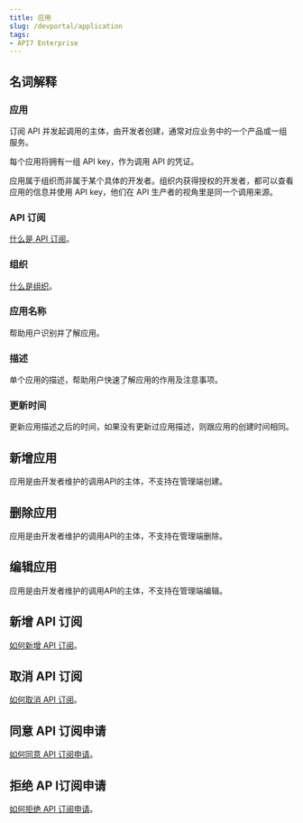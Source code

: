 ```yaml
---
title: 应用
slug: /devportal/application
tags:
- API7 Enterprise
---
```


## 名词解释

### 应用
订阅 API 并发起调用的主体，由开发者创建，通常对应业务中的一个产品或一组服务。

每个应用将拥有一组 API key，作为调用 API 的凭证。

应用属于组织而非属于某个具体的开发者。组织内获得授权的开发者，都可以查看应用的信息并使用 API key，他们在 API 生产者的视角里是同一个调用来源。

### API 订阅
[什么是 API 订阅](https://docs.apiseven.com/enterprise/devportal/api#API订阅)。

### 组织
[什么是组织](https://docs.apiseven.com/enterprise/devportal/developer#组织)。

### 应用名称
帮助用户识别并了解应用。

### 描述
单个应用的描述，帮助用户快速了解应用的作用及注意事项。

### 更新时间
更新应用描述之后的时间，如果没有更新过应用描述，则跟应用的创建时间相同。

## 新增应用
应用是由开发者维护的调用API的主体，不支持在管理端创建。

## 删除应用
应用是由开发者维护的调用API的主体，不支持在管理端删除。

## 编辑应用
应用是由开发者维护的调用API的主体，不支持在管理端编辑。

## 新增 API 订阅
[如何新增 API 订阅](https://docs.apiseven.com/enterprise/devportal/api#新增API订阅)。

## 取消 API 订阅
[如何取消 API 订阅](https://docs.apiseven.com/enterprise/devportal/api#取消API订阅)。

## 同意 API 订阅申请
[如何同意 API 订阅申请](https://docs.apiseven.com/enterprise/devportal/api#同意API订阅申请)。

## 拒绝 AP I订阅申请
[如何拒绝 API 订阅申请](https://docs.apiseven.com/enterprise/devportal/api#拒绝API订阅申请)。


